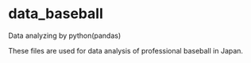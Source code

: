 # data_baseball
Data analyzing by python(pandas)

These files are used for data analysis of professional baseball in Japan.
